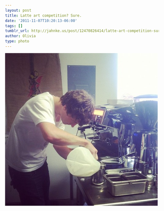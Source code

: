 ```yaml
---
layout: post
title: Latte art competition? Sure.
date: '2011-11-07T10:20:13-06:00'
tags: []
tumblr_url: http://jahnke.us/post/12470826414/latte-art-competition-sure
author: Olivia
type: photo
---
```


![](/media/tumblr_luatdpclej1qga9s2o1_500.jpg)
